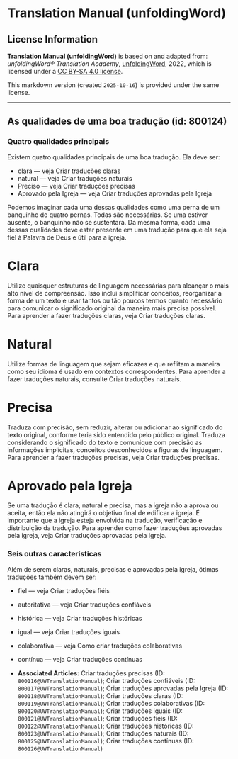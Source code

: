 # Translation Manual (unfoldingWord)

## License Information

**Translation Manual (unfoldingWord)** is based on and adapted from: _unfoldingWord® Translation Academy_, [unfoldingWord](https://unfoldingword.org/utw), 2022, which is licensed under a [CC BY-SA 4.0 license](https://creativecommons.org/licenses/by-sa/4.0/legalcode.en).

This markdown version (created `2025-10-16`) is provided under the same license.



--------------------------------

## As qualidades de uma boa tradução (id: 800124)

### Quatro qualidades principais

Existem quatro qualidades principais de uma boa tradução. Ela deve ser:

* clara — veja Criar traduções claras
* natural — veja Criar traduções naturais
* Preciso — veja Criar traduções precisas
* Aprovado pela Igreja — veja Criar traduções aprovadas pela Igreja

Podemos imaginar cada uma dessas qualidades como uma perna de um banquinho de quatro pernas. Todas são necessárias. Se uma estiver ausente, o banquinho não se sustentará. Da mesma forma, cada uma dessas qualidades deve estar presente em uma tradução para que ela seja fiel à Palavra de Deus e útil para a igreja.

Clara
=====

Utilize quaisquer estruturas de linguagem necessárias para alcançar o mais alto nível de compreensão. Isso inclui simplificar conceitos, reorganizar a forma de um texto e usar tantos ou tão poucos termos quanto necessário para comunicar o significado original da maneira mais precisa possível. Para aprender a fazer traduções claras, veja Criar traduções claras.

Natural
=======

Utilize formas de linguagem que sejam eficazes e que reflitam a maneira como seu idioma é usado em contextos correspondentes. Para aprender a fazer traduções naturais, consulte Criar traduções naturais.

Precisa
=======

Traduza com precisão, sem reduzir, alterar ou adicionar ao significado do texto original, conforme teria sido entendido pelo público original. Traduza considerando o significado do texto e comunique com precisão as informações implícitas, conceitos desconhecidos e figuras de linguagem. Para aprender a fazer traduções precisas, veja Criar traduções precisas.

Aprovado pela Igreja
====================

Se uma tradução é clara, natural e precisa, mas a igreja não a aprova ou aceita, então ela não atingirá o objetivo final de edificar a igreja. É importante que a igreja esteja envolvida na tradução, verificação e distribuição da tradução. Para aprender como fazer traduções aprovadas pela igreja, veja Criar traduções aprovadas pela Igreja.

### Seis outras características

Além de serem claras, naturais, precisas e aprovadas pela igreja, ótimas traduções também devem ser:

* fiel — veja Criar traduções fiéis
* autoritativa — veja Criar traduções confiáveis
* histórica — veja Criar traduções históricas
* igual — veja Criar traduções iguais
* colaborativa — veja Como criar traduções colaborativas
* contínua — veja Criar traduções contínuas

* **Associated Articles:** Criar traduções precisas (ID: `800116@UWTranslationManual`); Criar traduções confiáveis (ID: `800117@UWTranslationManual`); Criar traduções aprovadas pela Igreja (ID: `800118@UWTranslationManual`); Criar traduções claras (ID: `800119@UWTranslationManual`); Criar traduções colaborativas (ID: `800120@UWTranslationManual`); Criar traduções iguais (ID: `800121@UWTranslationManual`); Criar traduções fiéis (ID: `800122@UWTranslationManual`); Criar traduções históricas (ID: `800123@UWTranslationManual`); Criar traduções naturais (ID: `800125@UWTranslationManual`); Criar traduções contínuas (ID: `800126@UWTranslationManual`)


